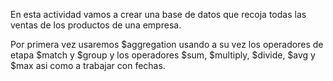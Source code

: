 En esta actividad vamos a crear una base de datos que recoja todas las ventas de los productos de una empresa.

Por primera vez usaremos $aggregation usando a su vez los operadores de etapa $match y $group y los operadores $sum, $multiply, $divide, $avg y $max asi como a trabajar con fechas.
